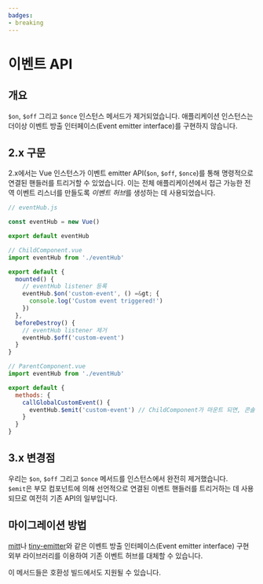 ```yaml
---
badges:
- breaking
---
```


# 이벤트 API <migrationbadges badges="$frontmatter.badges"></migrationbadges>

## 개요

`$on`, `$off` 그리고 `$once` 인스턴스 메서드가 제거되었습니다. 애플리케이션 인스턴스는 더이상 이벤트 방출 인터페이스(Event emitter interface)를 구현하지 않습니다.

## 2.x 구문

2.x에서는 Vue 인스턴스가 이벤트 emitter API(`$on`, `$off`, `$once`)를 통해 명령적으로 연결된 핸들러를 트리거할 수 있었습니다. 이는 전체 애플리케이션에서 접근 가능한 전역 이벤트 리스너를 만들도록 *이벤트 허브*를 생성하는 데 사용되었습니다.

```js
// eventHub.js

const eventHub = new Vue()

export default eventHub
```

```js
// ChildComponent.vue
import eventHub from './eventHub'

export default {
  mounted() {
    // eventHub listener 등록
    eventHub.$on('custom-event', () =&gt; {
      console.log('Custom event triggered!')
    })
  },
  beforeDestroy() {
    // eventHub listener 제거
    eventHub.$off('custom-event')
  }
}
```

```js
// ParentComponent.vue
import eventHub from './eventHub'

export default {
  methods: {
    callGlobalCustomEvent() {
      eventHub.$emit('custom-event') // ChildComponent가 마운트 되면, 콘솔에서 message에 접근할 수 있습니다.
    }
  }
}
```

## 3.x 변경점

우리는 `$on`, `$off` 그리고 `$once` 메서드를 인스턴스에서 완전히 제거했습니다.<br>`$emit`은 부모 컴포넌트에 의해 선언적으로 연결된 이벤트 핸들러를 트리거하는 데 사용되므로 여전히 기존 API의 일부입니다.

## 마이그레이션 방법

[mitt](https://github.com/developit/mitt)나 [tiny-emitter](https://github.com/scottcorgan/tiny-emitter)와 같은 이벤트 방출 인터페이스(Event emitter interface) 구현 외부 라이브러리를 이용하여 기존 이벤트 허브를 대체할 수 있습니다.

이 메서드들은 호환성 빌드에서도 지원될 수 있습니다.
